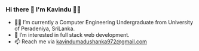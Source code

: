 ### Hi there 👋 I'm Kavindu 👨‍💻


- 👨‍🎓  I’m currently a Computer Engineering Undergraduate from University of Peradeniya, SriLanka.
- 🌱 I’m interested in full stack web development.
- 📫 Reach me via [kavindumadushanka972@gmail.com](mailto:kavindumadushanka972@gmail.com)
